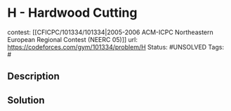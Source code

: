 # H - Hardwood Cutting

contest: [[CFICPC/101334/101334|2005-2006 ACM-ICPC Northeastern European Regional Contest (NEERC 05)]]
url: https://codeforces.com/gym/101334/problem/H
Status: #UNSOLVED
Tags: #

## Description

## Solution

